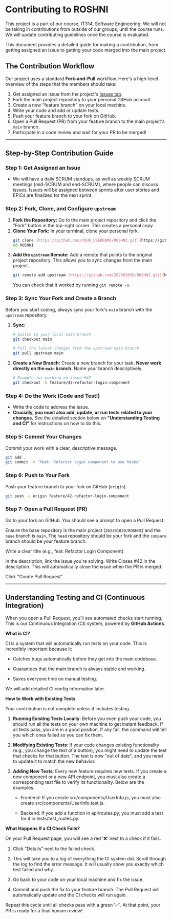 # Contributing to ROSHNI

This project is a part of our course, IT314, Software Engineering. We will not be taking in contributions from outside of our groups, until the course runs. We will update contributing guidelines once the course is evaluated. 

This document provides a detailed guide for making a contribution, from getting assigned an issue to getting your code merged into the main project.

## The Contribution Workflow

Our project uses a standard **Fork-and-Pull** workflow. Here's a high-level overview of the steps that the members should take:

1.  Get assigned an issue from the project's [Issues tab](https://github.com/202301039/ROSHNI/issues).
2.  Fork the main project repository to your personal GitHub account.
3.  Create a new "feature branch" on your local machine.
4.  Write your code and add or update tests.
5.  Push your feature branch to your fork on GitHub.
6.  Open a Pull Request (PR) from your feature branch to the main project's `main` branch.
7.  Participate in a code review and wait for your PR to be merged!

---

## Step-by-Step Contribution Guide

### Step 1: Get Assigned an Issue

-   We will have a daily SCRUM standups, as well as weekly SCRUM meetings (mid-SCRUM and end-SCRUM), where people can discuss issues. Issues will be assigned between sprints after user stories and EPICs are finalized for the next sprint.

### Step 2: Fork, Clone, and Configure `upstream`

1.  **Fork the Repository:** Go to the main project repository and click the "Fork" button in the top-right corner. This creates a personal copy.
2.  **Clone Your Fork:** In your terminal, clone your personal fork.
    ```bash
    git clone [https://github.com/YOUR_USERNAME/ROSHNI.git](https://github.com/YOUR_USERNAME/ROSHNI.git)
    cd ROSHNI
    ```
3.  **Add the `upstream` Remote:** Add a remote that points to the original project repository. This allows you to sync changes from the main project.
    ```bash
    git remote add upstream [https://github.com/202301039/ROSHNI.git](https://github.com/202301039/ROSHNI.git)
    ```
    You can check that it worked by running `git remote -v`.

### Step 3: Sync Your Fork and Create a Branch

Before you start coding, always sync your fork's `main` branch with the `upstream` repository.

1.  **Sync:**
    ```bash
    # Switch to your local main branch
    git checkout main

    # Pull the latest changes from the upstream main branch
    git pull upstream main
    ```
2.  **Create a New Branch:** Create a new branch for your task. **Never work directly on the `main` branch.** Name your branch descriptively.
    ```bash
    # Example for working on issue #42
    git checkout -b feature/42-refactor-login-component
    ```

### Step 4: Do the Work (Code and Test!)

-   Write the code to address the issue.
-   **Crucially, you must also add, update, or run tests related to your changes.** See the detailed section below on **"Understanding Testing and CI"** for instructions on how to do this.

### Step 5: Commit Your Changes

Commit your work with a clear, descriptive message.
```bash
git add .
git commit -m "feat: Refactor login component to use hooks"
```


### Step 6: Push to Your Fork
Push your feature branch to your fork on GitHub (`origin`).

```bash
git push -u origin feature/42-refactor-login-component
```

### Step 7: Open a Pull Request (PR)
Go to your fork on GitHub. You should see a prompt to open a Pull Request.

Ensure the base repository is the main project (`202301039/ROSHNI`) and the `base` branch is `main`. The `head` repository should be your fork and the `compare` branch should be your feature branch.

Write a clear title (e.g., feat: Refactor Login Component).

In the description, link the issue you're solving. Write Closes #42 in the description. This will automatically close the issue when the PR is merged.

Click "Create Pull Request".

---

## Understanding Testing and CI (Continuous Integration)
When you open a Pull Request, you'll see automated checks start running. This is our Continuous Integration (CI) system, powered by **GitHub Actions**.

**What is CI?**

CI is a system that will automatically run tests on your code. This is incredibly important because it:

* Catches bugs automatically before they get into the main codebase.

* Guarantees that the main branch is always stable and working.

* Saves everyone time on manual testing.

We will add detailed CI config information later.

**How to Work with Existing Tests**

Your contribution is not complete unless it includes testing.

1. **Running Existing Tests Locally**: Before you even push your code, you should run all the tests on your own machine to get instant feedback. If all tests pass, you are in a good position. If any fail, the command will tell you which ones failed so you can fix them.

2. **Modifying Existing Tests**: If your code changes existing functionality (e.g., you change the text of a button), you might need to update the test that checks for that button. The test is now "out of date", and you need to update it to match the new behavior.

3. **Adding New Tests**: Every new feature requires new tests. If you create a new component or a new API endpoint, you must also create a corresponding test file to verify its functionality. Below are the examples.

    * Frontend: If you create src/components/UserInfo.js, you must also create src/components/UserInfo.test.js.

    * Backend: If you add a function in api/routes.py, you must add a test for it in tests/test_routes.py.

**What Happens If a CI Check Fails?**

On your Pull Request page, you will see a red '❌' next to a check if it fails.

1. Click "Details" next to the failed check.

2. This will take you to a log of everything the CI system did. Scroll through the log to find the error message. It will usually show you exactly which test failed and why.

3. Go back to your code on your local machine and fix the issue.

4. Commit and push the fix to your feature branch. The Pull Request will automatically update and the CI checks will run again.

Repeat this cycle until all checks pass with a green '✅'. At that point, your PR is ready for a final human review!
